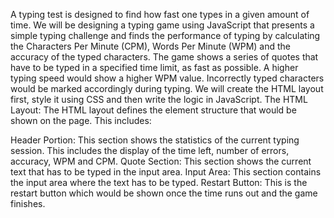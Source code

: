 A typing test is designed to find how fast one types in a given amount of time. We will be designing a typing game using JavaScript that presents a simple typing challenge and finds the performance of typing by calculating the Characters Per Minute (CPM), Words Per Minute (WPM) and the accuracy of the typed characters.
The game shows a series of quotes that have to be typed in a specified time limit, as fast as possible. A higher typing speed would show a higher WPM value. Incorrectly typed characters would be marked accordingly during typing.
We will create the HTML layout first, style it using CSS and then write the logic in JavaScript. 
The HTML Layout: The HTML layout defines the element structure that would be shown on the page. This includes:
 

Header Portion: This section shows the statistics of the current typing session. This includes the display of the time left, number of errors, accuracy, WPM and CPM.
Quote Section: This section shows the current text that has to be typed in the input area.
Input Area: This section contains the input area where the text has to be typed.
Restart Button: This is the restart button which would be shown once the time runs out and the game finishes.
